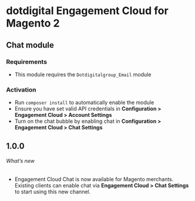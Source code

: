 # dotdigital Engagement Cloud for Magento 2
## Chat module

### Requirements

- This module requires the `Dotdigitalgroup_Email` module

### Activation

- Run `composer install` to automatically enable the module
- Ensure you have set valid API credentials in **Configuration > Engagement Cloud > Account Settings**
- Turn on the chat bubble by enabling chat in **Configuration > Engagement Cloud > Chat Settings**


## 1.0.0

###### What’s new
- Engagement Cloud Chat is now available for Magento merchants. Existing clients can enable chat via **Engagement Cloud > Chat Settings** to start using this new channel.  
